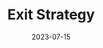 ---
title: "Exit Strategy"
authors: "Martha Wells"
date: 2023-07-15
star_rating: 3
books/tags:
    - "fiction"
    - "science fiction"
---
